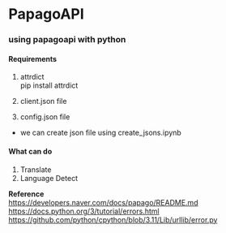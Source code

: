 # PapagoAPI
### using papagoapi with python

#### Requirements 
1. attrdict   
    pip install attrdict 
    
2. client.json file 
3. config.json file 

* we can create json file using create_jsons.ipynb

#### What can do 
1. Translate 
2. Language Detect   
   
   
**Reference**   
https://developers.naver.com/docs/papago/README.md   
https://docs.python.org/3/tutorial/errors.html   
https://github.com/python/cpython/blob/3.11/Lib/urllib/error.py
